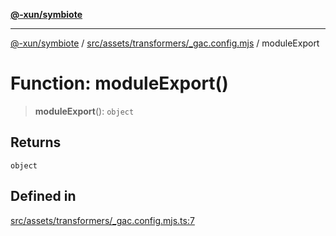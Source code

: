 [**@-xun/symbiote**](../../../../../README.md)

***

[@-xun/symbiote](../../../../../README.md) / [src/assets/transformers/\_gac.config.mjs](../README.md) / moduleExport

# Function: moduleExport()

> **moduleExport**(): `object`

## Returns

`object`

## Defined in

[src/assets/transformers/\_gac.config.mjs.ts:7](https://github.com/Xunnamius/symbiote/blob/26e756362a16f050e03cef2c4c582d94e29614cd/src/assets/transformers/_gac.config.mjs.ts#L7)
